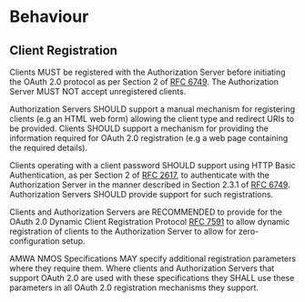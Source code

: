 # Behaviour

## Client Registration

Clients MUST be registered with the Authorization Server before initiating the OAuth 2.0 protocol as per Section 2 
of [RFC 6749][RFC-6749]. The Authorization Server MUST NOT accept unregistered clients.

Authorization Servers SHOULD support a manual mechanism for registering clients (e.g an HTML web form) allowing the
client type and redirect URIs to be provided. Clients SHOULD support a mechanism for providing the information 
required for OAuth 2.0 registration (e.g a web page containing the required details).

Clients operating with a client password SHOULD support using HTTP Basic Authentication, as per Section 2 of [RFC
2617][RFC-2617], to authenticate with the Authorization Server in the manner
described in Section 2.3.1 of [RFC 6749][RFC-6749]. Authorization Servers SHOULD provide support for such
registrations.

Clients and Authorization Servers are RECOMMENDED to provide for the OAuth 2.0 Dynamic Client Registration Protocol
[RFC 7591][RFC-7591] to allow dynamic registration of clients to the Authorization Server to
allow for zero-configuration setup.

AMWA NMOS Specifications MAY specify additional registration parameters where they require them. Where clients and
Authorization Servers that support OAuth 2.0 are used with these
specifications they SHALL use these parameters in all OAuth 2.0 registration mechanisms they support.


[RFC-2617]: https://tools.ietf.org/html/rfc2617 "HTTP Authentication: Basic and Digest Access Authentication"

[RFC-6749]: https://tools.ietf.org/html/rfc6749 "The OAuth 2.0 Authorization Framework"

[RFC-7591]: https://tools.ietf.org/html/rfc7591 "OAuth 2.0 Dynamic Client Registration Protocol"
